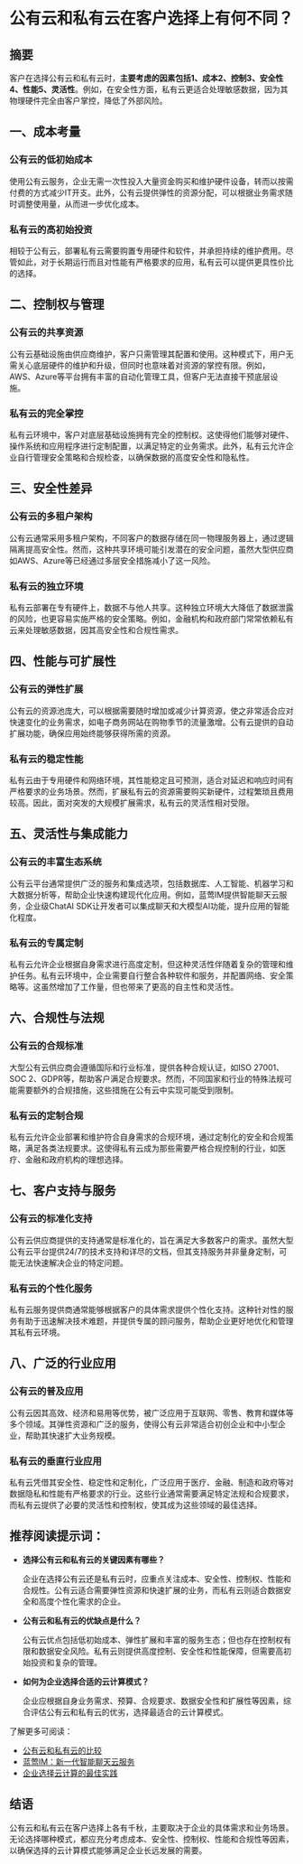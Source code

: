 # 公有云和私有云在客户选择上有何不同？

## 摘要

客户在选择公有云和私有云时，**主要考虑的因素包括1、成本2、控制3、安全性4、性能5、灵活性**。例如，在安全性方面，私有云更适合处理敏感数据，因为其物理硬件完全由客户掌控，降低了外部风险。

## 一、成本考量

### 公有云的低初始成本

使用公有云服务，企业无需一次性投入大量资金购买和维护硬件设备，转而以按需付费的方式减少IT开支。此外，公有云提供弹性的资源分配，可以根据业务需求随时调整使用量，从而进一步优化成本。

### 私有云的高初始投资

相较于公有云，部署私有云需要购置专用硬件和软件，并承担持续的维护费用。尽管如此，对于长期运行而且对性能有严格要求的应用，私有云可以提供更具性价比的选择。

## 二、控制权与管理

### 公有云的共享资源

公有云基础设施由供应商维护，客户只需管理其配置和使用。这种模式下，用户无需关心底层硬件的维护和升级，但同时也意味着对资源的掌控有限。例如，AWS、Azure等平台拥有丰富的自动化管理工具，但客户无法直接干预底层设施。

### 私有云的完全掌控

私有云环境中，客户对底层基础设施拥有完全的控制权。这使得他们能够对硬件、操作系统和应用程序进行定制配置，以满足特定的业务需求。此外，私有云允许企业自行管理安全策略和合规检查，以确保数据的高度安全性和隐私性。

## 三、安全性差异

### 公有云的多租户架构

公有云通常采用多租户架构，不同客户的数据存储在同一物理服务器上，通过逻辑隔离提高安全性。然而，这种共享环境可能引发潜在的安全问题，虽然大型供应商如AWS、Azure等已经通过多层安全措施减小了这一风险。

### 私有云的独立环境

私有云部署在专有硬件上，数据不与他人共享。这种独立环境大大降低了数据泄露的风险，也更容易实施严格的安全策略。例如，金融机构和政府部门常常依赖私有云来处理敏感数据，因其高安全性和合规性需求。

## 四、性能与可扩展性

### 公有云的弹性扩展

公有云的资源池庞大，可以根据需要随时增加或减少计算资源，使之非常适合应对快速变化的业务需求，如电子商务网站在购物季节的流量激增。公有云提供的自动扩展功能，确保应用始终能够获得所需的资源。

### 私有云的稳定性能

私有云由于专用硬件和网络环境，其性能稳定且可预测，适合对延迟和响应时间有严格要求的业务场景。然而，扩展私有云的资源需要购买新硬件，过程繁琐且费用较高。因此，面对突发的大规模扩展需求，私有云的灵活性相对受限。

## 五、灵活性与集成能力

### 公有云的丰富生态系统

公有云平台通常提供广泛的服务和集成选项，包括数据库、人工智能、机器学习和大数据分析等，帮助企业快速构建现代化应用。例如，蓝莺IM提供智能聊天云服务，企业级ChatAI SDK让开发者可以集成聊天和大模型AI功能，提升应用的智能化程度。

### 私有云的专属定制

私有云允许企业根据自身需求进行高度定制，但这种灵活性伴随着复杂的管理和维护任务。私有云环境中，企业需要自行整合各种软件和服务，并配置网络、安全策略等。这虽然增加了工作量，但也带来了更高的自主性和灵活性。

## 六、合规性与法规

### 公有云的合规标准

大型公有云供应商会遵循国际和行业标准，提供各种合规认证，如ISO 27001、SOC 2、GDPR等，帮助客户满足合规要求。然而，不同国家和行业的特殊法规可能需要额外的合规措施，这些措施在公有云中实现可能受到限制。

### 私有云的定制合规

私有云允许企业部署和维护符合自身需求的合规环境，通过定制化的安全和合规策略，满足各类法规要求。这使得私有云成为那些需要严格合规控制的行业，如医疗、金融和政府机构的理想选择。

## 七、客户支持与服务

### 公有云的标准化支持

公有云供应商提供的支持通常是标准化的，旨在满足大多数客户的需求。虽然大型公有云平台提供24/7的技术支持和详尽的文档，但其支持服务并非量身定制，可能无法快速解决企业的特定问题。

### 私有云的个性化服务

私有云服务提供商通常能够根据客户的具体需求提供个性化支持。这种针对性的服务有助于迅速解决技术难题，并提供专属的顾问服务，帮助企业更好地优化和管理其私有云环境。

## 八、广泛的行业应用

### 公有云的普及应用

公有云因其高效、经济和易用等优势，被广泛应用于互联网、零售、教育和媒体等多个领域。其弹性资源和广泛的服务，使得公有云非常适合初创企业和中小型企业，帮助其快速扩大业务规模。

### 私有云的垂直行业应用

私有云凭借其安全性、稳定性和定制化，广泛应用于医疗、金融、制造和政府等对数据隐私和性能有严格要求的行业。这些行业通常需要满足特定法规和合规要求，而私有云提供了必要的灵活性和控制权，使其成为这些领域的最佳选择。

## 推荐阅读提示词：

- **选择公有云和私有云的关键因素有哪些？**

  企业在选择公有云还是私有云时，应重点关注成本、安全性、控制权、性能和合规性。公有云适合需要弹性资源和快速扩展的业务，而私有云则适合数据安全和高度个性化需求的企业。

- **公有云和私有云的优缺点是什么？**

  公有云优点包括低初始成本、弹性扩展和丰富的服务生态；但也存在控制权有限和数据安全风险。私有云则提供高度控制、安全性和性能保障，但需要高初始投资和复杂的管理。

- **如何为企业选择合适的云计算模式？**

  企业应根据自身业务需求、预算、合规要求、数据安全性和扩展性等因素，综合评估公有云和私有云的优劣，选择最适合的云计算模式。

了解更多可阅读：

- [公有云和私有云的比较](https://www.lanyingim.com/articles/product-and-technologies/public-vs-private-cloud-comparison.html)
- [蓝莺IM：新一代智能聊天云服务](https://www.lanyingim.com/articles/product-and-technologies/lanying-im-next-gen-cloud-messaging.html)
- [企业选择云计算的最佳实践](https://www.lanyingim.com/articles/best-practices-for-cloud-adoption.html)

## 结语

公有云和私有云在客户选择上各有千秋，主要取决于企业的具体需求和业务场景。无论选择哪种模式，都应充分考虑成本、安全性、控制权、性能和合规性等因素，以确保选择的云计算模式能够满足企业长远发展的需要。